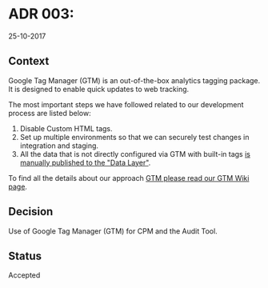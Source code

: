 # ADR 003:

25-10-2017
 
## Context

Google Tag Manager (GTM) is an out-of-the-box analytics tagging package. It is designed to enable quick updates to web tracking.

The most important steps we have followed related to our development process are listed below:

1. Disable Custom HTML tags.
2. Set up multiple environments so that we can securely test changes in integration and staging.
3. All the data that is not directly configured via GTM with built-in tags [is manually published to the "Data Layer"][1].

To find all the details about our approach [GTM please read our GTM Wiki page][2].

## Decision

Use of Google Tag Manager (GTM) for CPM and the Audit Tool.

## Status

Accepted
  
[1]: https://github.com/alphagov/content-performance-manager/pull/322
[2]: https://gov-uk.atlassian.net/wiki/spaces/AC/pages/164954113/Google+Tag+Manager+GTM
